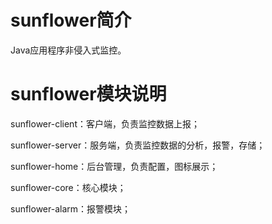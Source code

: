 # sunflower简介

Java应用程序非侵入式监控。

# sunflower模块说明

sunflower-client：客户端，负责监控数据上报；

sunflower-server：服务端，负责监控数据的分析，报警，存储；

sunflower-home：后台管理，负责配置，图标展示；

sunflower-core：核心模块；

sunflower-alarm：报警模块；

